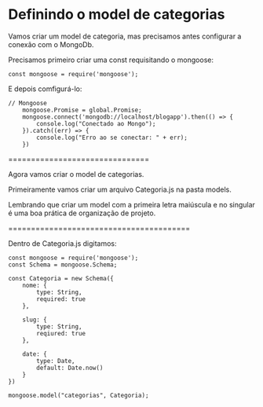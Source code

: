 # Definindo o model de categorias

Vamos criar um model de categoria, mas precisamos antes configurar a conexão com o MongoDb.

Precisamos primeiro criar uma const requisitando o mongoose:

    const mongoose = require('mongoose');

E depois comfigurá-lo:

    // Mongoose
        mongoose.Promise = global.Promise;
        mongoose.connect('mongodb://localhost/blogapp').then(() => {
            console.log("Conectado ao Mongo");
        }).catch((err) => {
            console.log("Erro ao se conectar: " + err);
        })

===============================

Agora vamos criar o model de categorias.

Primeiramente vamos criar um arquivo Categoria.js na pasta models.

Lembrando que criar um model com a primeira letra maiúscula e no singular é uma boa prática de organização de projeto.

========================================

Dentro de Categoria.js digitamos:

    const mongoose = require('mongoose');
    const Schema = mongoose.Schema;

    const Categoria = new Schema({
        nome: {
            type: String,
            required: true
        },

        slug: {
            type: String,
            reqiured: true
        },

        date: {
            type: Date,
            default: Date.now()
        }
    })

    mongoose.model("categorias", Categoria);

